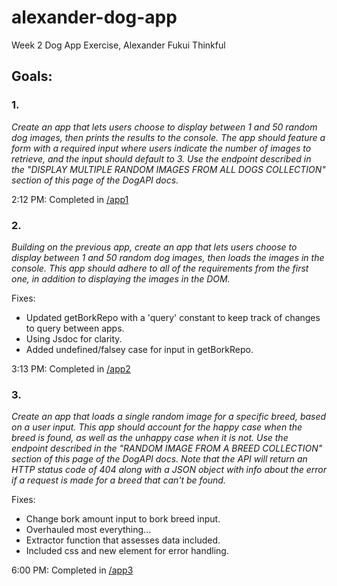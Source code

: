 # alexander-dog-app
Week 2 Dog App Exercise,
Alexander Fukui
Thinkful

## Goals:
### 1.
*Create an app that lets users choose to display between 1 and 50 random dog images, then prints the results to the console. The app should feature a form with a required input where users indicate the number of images to retrieve, and the input should default to 3. Use the endpoint described in the "DISPLAY MULTIPLE RANDOM IMAGES FROM ALL DOGS COLLECTION" section of this page of the DogAPI docs.*

2:12 PM: Completed in [/app1](https://github.com/thinkful-ei-gecko/alexander-dog-app/tree/master/app1)

### 2.
*Building on the previous app, create an app that lets users choose to display between 1 and 50 random dog images, then loads the images in the console. This app should adhere to all of the requirements from the first one, in addition to displaying the images in the DOM.*

Fixes:
- Updated getBorkRepo with a 'query' constant to keep track of changes to query between apps.
- Using Jsdoc for clarity.
- Added undefined/falsey case for input in getBorkRepo.

3:13 PM: Completed in [/app2](https://github.com/thinkful-ei-gecko/alexander-dog-app/tree/master/app2)

### 3.
*Create an app that loads a single random image for a specific breed, based on a user input. This app should account for the happy case when the breed is found, as well as the unhappy case when it is not. Use the endpoint described in the "RANDOM IMAGE FROM A BREED COLLECTION" section of this page of the DogAPI docs. Note that the API will return an HTTP status code of 404 along with a JSON object with info about the error if a request is made for a breed that can't be found.*

Fixes:
- Change bork amount input to bork breed input.
- Overhauled most everything...
- Extractor function that assesses data included.
- Included css and new element for error handling.

6:00 PM: Completed in [/app3](https://github.com/thinkful-ei-gecko/alexander-dog-app/tree/master/app3)
